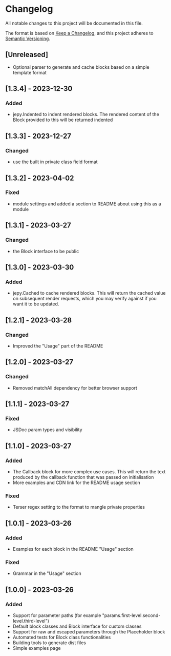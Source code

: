 # Changelog

All notable changes to this project will be documented in this file.

The format is based on [Keep a Changelog](https://keepachangelog.com/en/1.0.0/),
and this project adheres to [Semantic Versioning](https://semver.org/spec/v2.0.0.html).

## [Unreleased]

-   Optional parser to generate and cache blocks based on a simple template format

## [1.3.4] - 2023-12-30

### Added

-   jepy.Indented to indent rendered blocks. The rendered content of the Block provided to this will be returned indented

## [1.3.3] - 2023-12-27

### Changed

-   use the built in private class field format

## [1.3.2] - 2023-04-02

### Fixed

-   module settings and added a section to README about using this as a module

## [1.3.1] - 2023-03-27

### Changed

-   the Block interface to be public

## [1.3.0] - 2023-03-30

### Added

-   jepy.Cached to cache rendered blocks. This will return the cached value on subsequent render requests, which you may verify against if you want it to be updated.

## [1.2.1] - 2023-03-28

### Changed

-   Improved the "Usage" part of the README

## [1.2.0] - 2023-03-27

### Changed

-   Removed matchAll dependency for better browser support

## [1.1.1] - 2023-03-27

### Fixed

-   JSDoc param types and visibility

## [1.1.0] - 2023-03-27

### Added

-   The Callback block for more complex use cases. This will return the text produced by the callback function that was passed on initialisation
-   More examples and CDN link for the README usage section

### Fixed

-   Terser regex setting to the format to mangle private properties

## [1.0.1] - 2023-03-26

### Added

-   Examples for each block in the README "Usage" section

### Fixed

-   Grammar in the "Usage" section

## [1.0.0] - 2023-03-26

### Added

-   Support for parameter paths (for example "params.first-level.second-level.third-level")
-   Default block classes and Block interface for custom classes
-   Support for raw and escaped parameters through the Placeholder block
-   Automated tests for Block class functionalities
-   Building tools to generate dist files
-   Simple examples page
